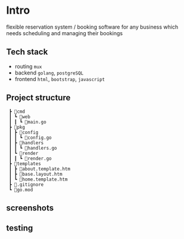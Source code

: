 # Intro

flexible reservation system / booking software for any business which needs scheduling and managing their bookings

## Tech stack

- routing `mux`
- backend `golang`, `postgreSQL`
- frontend `html`, `bootstrap`, `javascript`

## Project structure

```
 ┣ 📂cmd
 ┃ ┗ 📂web
 ┃ ┃ ┗ 📜main.go
 ┣ 📂pkg
 ┃ ┣ 📂config
 ┃ ┃ ┗ 📜config.go
 ┃ ┣ 📂handlers
 ┃ ┃ ┗ 📜handlers.go
 ┃ ┗ 📂render
 ┃ ┃ ┗ 📜render.go
 ┣ 📂templates
 ┃ ┣ 📜about.template.htm
 ┃ ┣ 📜base.layout.htm
 ┃ ┗ 📜home.template.htm
 ┣ 📜.gitignore
 ┗ 📜go.mod
```

## screenshots

## testing
